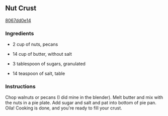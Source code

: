 ## Nut Crust

[8067dd0e14](http://www.food.com/recipe/nut-crust-347039)

### Ingredients

 - 2 cup of nuts, pecans

 - 14 cup of butter, without salt

 - 3 tablespoon of sugars, granulated

 - 14 teaspoon of salt, table

### Instructions

Chop walnuts or pecans (I did mine in the blender). Melt butter and mix with the nuts in a pie plate. Add sugar and salt and pat into bottom of pie pan. Oila! Cooking is done, and you're ready to fill your crust.